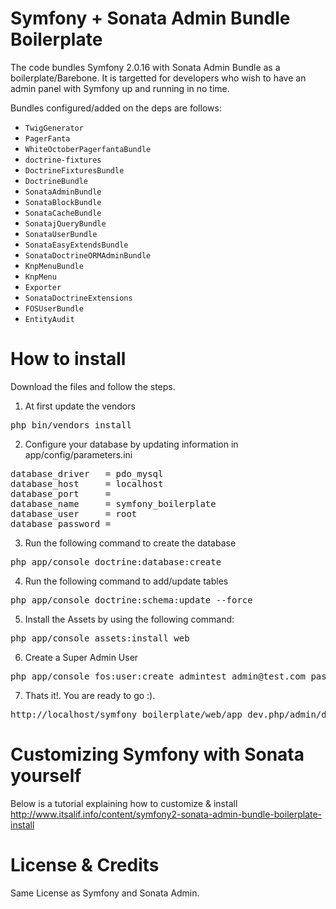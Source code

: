 Symfony + Sonata Admin Bundle Boilerplate
===========================================

The code bundles Symfony 2.0.16 with Sonata Admin Bundle as a boilerplate/Barebone. 
It is targetted for developers who wish to have an admin panel with Symfony up and running
in no time. 

Bundles configured/added on the deps are follows:

* `TwigGenerator` 
* `PagerFanta` 
* `WhiteOctoberPagerfantaBundle` 
* `doctrine-fixtures` 
* `DoctrineFixturesBundle`
* `DoctrineBundle` 
* `SonataAdminBundle` 
* `SonataBlockBundle`
* `SonataCacheBundle`
* `SonatajQueryBundle`
* `SonataUserBundle`
* `SonataEasyExtendsBundle`
* `SonataDoctrineORMAdminBundle`
* `KnpMenuBundle`
* `KnpMenu`
* `Exporter`
* `SonataDoctrineExtensions`
* `FOSUserBundle`
* `EntityAudit`
 
How to install
===========================================

Download the files and follow the steps.

1. At first update the vendors
<pre>
php bin/vendors install
</pre>

2. Configure your database by updating information in app/config/parameters.ini
<pre>
database_driver   = pdo_mysql
database_host     = localhost
database_port     = 
database_name     = symfony_boilerplate
database_user     = root
database_password = 
</pre>

3. Run the following command to create the database
<pre>
php app/console doctrine:database:create
</pre>

4. Run the following command to add/update tables
<pre>
php app/console doctrine:schema:update --force
</pre>

5. Install the Assets by using the following command:
<pre>
php app/console assets:install web
</pre>

6. Create a Super Admin User
<pre>
php app/console fos:user:create admintest admin@test.com pass --super-admin
</pre>


7. Thats it!. You are ready to go :).
<pre>
http://localhost/symfony_boilerplate/web/app_dev.php/admin/dashboard
</pre>


Customizing Symfony with Sonata yourself
===========================================
Below is a tutorial explaining how to customize & install
<http://www.itsalif.info/content/symfony2-sonata-admin-bundle-boilerplate-install>


License & Credits
===========================================
Same License as Symfony and Sonata Admin. 